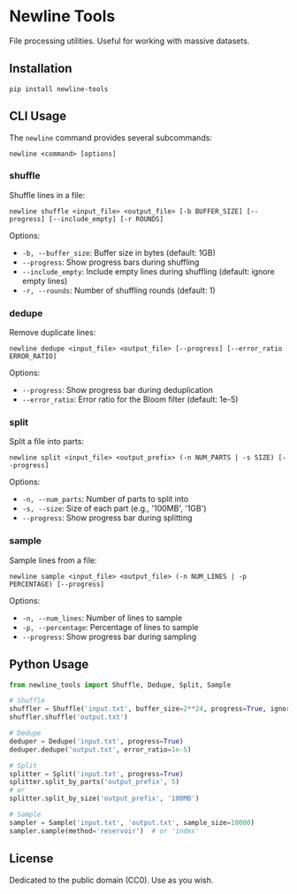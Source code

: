 # Newline Tools

File processing utilities. Useful for working with massive datasets.

## Installation

```
pip install newline-tools
```

## CLI Usage

The `newline` command provides several subcommands:

```
newline <command> [options]
```

### shuffle

Shuffle lines in a file:

```
newline shuffle <input_file> <output_file> [-b BUFFER_SIZE] [--progress] [--include_empty] [-r ROUNDS]
```

Options:
- `-b, --buffer_size`: Buffer size in bytes (default: 1GB)
- `--progress`: Show progress bars during shuffling
- `--include_empty`: Include empty lines during shuffling (default: ignore empty lines)
- `-r, --rounds`: Number of shuffling rounds (default: 1)

### dedupe

Remove duplicate lines:

```
newline dedupe <input_file> <output_file> [--progress] [--error_ratio ERROR_RATIO]
```

Options:
- `--progress`: Show progress bar during deduplication
- `--error_ratio`: Error ratio for the Bloom filter (default: 1e-5)

### split

Split a file into parts:

```
newline split <input_file> <output_prefix> (-n NUM_PARTS | -s SIZE) [--progress]
```

Options:
- `-n, --num_parts`: Number of parts to split into
- `-s, --size`: Size of each part (e.g., '100MB', '1GB')
- `--progress`: Show progress bar during splitting

### sample

Sample lines from a file:

```
newline sample <input_file> <output_file> (-n NUM_LINES | -p PERCENTAGE) [--progress]
```

Options:
- `-n, --num_lines`: Number of lines to sample
- `-p, --percentage`: Percentage of lines to sample
- `--progress`: Show progress bar during sampling

## Python Usage

```python
from newline_tools import Shuffle, Dedupe, Split, Sample

# Shuffle
shuffler = Shuffle('input.txt', buffer_size=2**24, progress=True, ignore_empty=True, rounds=2)
shuffler.shuffle('output.txt')

# Dedupe
deduper = Dedupe('input.txt', progress=True)
deduper.dedupe('output.txt', error_ratio=1e-5)

# Split
splitter = Split('input.txt', progress=True)
splitter.split_by_parts('output_prefix', 5)
# or
splitter.split_by_size('output_prefix', '100MB')

# Sample
sampler = Sample('input.txt', 'output.txt', sample_size=10000)
sampler.sample(method='reservoir')  # or 'index'
```

## License

Dedicated to the public domain (CC0). Use as you wish.